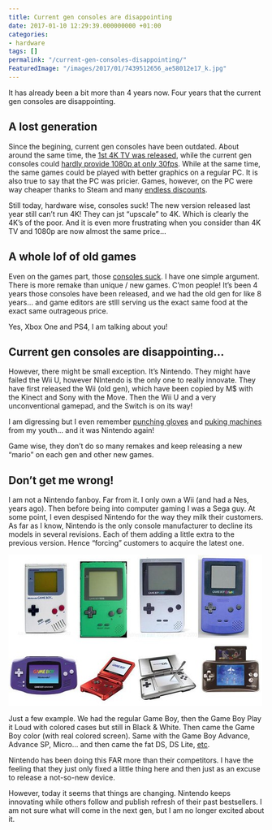 ```yaml
---
title: Current gen consoles are disappointing
date: 2017-01-10 12:29:39.000000000 +01:00
categories:
- hardware
tags: []
permalink: "/current-gen-consoles-disappointing/"
FeaturedImage: "/images/2017/01/7439512656_ae58012e17_k.jpg"
---
```

It has already been a bit more than 4 years now. Four years that the current gen consoles are disappointing.

## A lost generation

Since the begining, current gen consoles have been outdated. About around the same time, the [1st 4K TV was released](http://www.techradar.com/news/television/world-s-first-4k-tv-with-hdmi-2-0-launches-in-the-form-of-the-panasonic-wt600-1177981), while the current gen consoles could [hardly provide 1080p at only 30fps](http://www.ign.com/wikis/xbox-one/PS4_vs._Xbox_One_Native_Resolutions_and_Framerates). While at the same time, the same games could be played with better graphics on a regular PC. It is also true to say that the PC was pricier. Games, however, on the PC were way cheaper thanks to Steam and many [endless discounts](https://isthereanydeal.com/).

Still today, hardware wise, consoles suck! The new version released last year still can’t run 4K! They can jst “upscale” to 4K. Which is clearly the 4K’s of the poor. And it is even more frustrating when you consider than 4K TV and 1080p are now almost the same price…

## A whole lof of old games

Even on the games part, those [consoles suck](https://www.masoopy.com/playstation-4-yet-another-expensive-paperweight/). I have one simple argument. There is more remake than unique / new games. C’mon people! It’s been 4 years those consoles have been released, and we had the old gen for like 8 years… and game editors are stlll serving us the exact same food at the exact same outrageous price.

Yes, Xbox One and PS4, I am talking about you!

## Current gen consoles are disappointing…

However, there might be small exception. It’s Nintendo. They might have failed the Wii U, however NIntendo is the only one to really innovate. They have first released the Wii (old gen), which have been copied by M$ with the Kinect and Sony with the Move. Then the Wii U and a very unconventional gamepad, and the Switch is on its way!

I am digressing but I even remember [punching gloves](https://fr.wikipedia.org/wiki/Power_Glove) and [puking machines](https://en.wikipedia.org/wiki/Virtual_Boy) from my youth… and it was Nintendo again!

Game wise, they don’t do so many remakes and keep releasing a new “mario” on each gen and other new games.

## Don’t get me wrong!

I am not a Nintendo fanboy. Far from it. I only own a Wii (and had a Nes, years ago). Then before being into computer gaming I was a Sega guy. At some point, I even despised Nintendo for the way they milk their customers. As far as I know, Nintendo is the only console manufacturer to decline its models in several revisions. Each of them adding a little extra to the previous version. Hence “forcing” customers to acquire the latest one.

![[game boy revisions](/images/2017/01/game_boy_revisions-300x298.jpg)](/images/2017/01/game_boy_revisions.jpg)

Just a few example. We had the regular Game Boy, then the Game Boy Play it Loud with colored cases but still in Black & White. Then came the Game Boy color (with real colored screen). Same with the Game Boy Advance, Advance SP, Micro… and then came the fat DS, DS Lite, [etc](https://en.wikipedia.org/wiki/Nintendo_video_game_consoles).

Nintendo has been doing this FAR more than their competitors. I have the feeling that they just only fixed a little thing here and then just as an excuse to release a not-so-new device.

However, today it seems that things are changing. Nintendo keeps innovating while others follow and publish refresh of their past bestsellers. I am not sure what will come in the next gen, but I am no longer excited about it.

